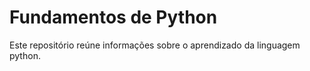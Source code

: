 # Fundamentos de Python

Este repositório reúne informações sobre o aprendizado da linguagem python.

